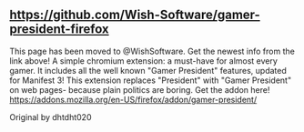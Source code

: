 ## https://github.com/Wish-Software/gamer-president-firefox
This page has been moved to @WishSoftware. Get the newest info from the link above!
A simple chromium extension: a must-have for almost every gamer. It includes all the well known "Gamer President" features, updated for Manifest 3! This extension replaces "President" with "Gamer President" on web pages- because plain politics are boring.
Get the addon here!
<br>
https://addons.mozilla.org/en-US/firefox/addon/gamer-president/

Original by dhtdht020
